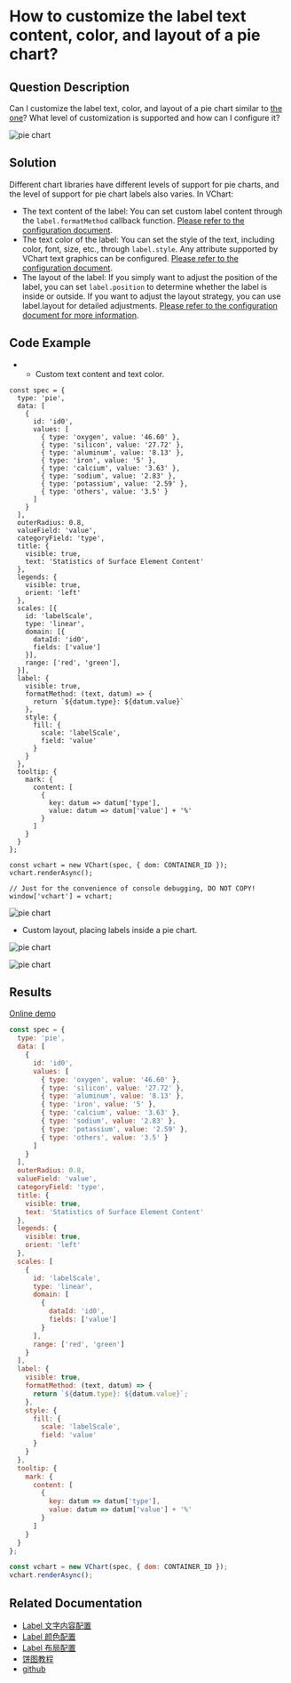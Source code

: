 # How to customize the label text content, color, and layout of a pie chart?

## Question Description

Can I customize the label text, color, and layout of a pie chart similar to [the one](https://www.visactor.io/vchart/demo/pie-chart/basic-pie)? What level of customization is supported and how can I configure it?

![pie chart](/vchart/faq/26-0.png)

## Solution

Different chart libraries have different levels of support for pie charts, and the level of support for pie chart labels also varies. In VChart:

- The text content of the label: You can set custom label content through the `label.formatMethod` callback function. [Please refer to the configuration document](https://www.visactor.io/vchart/option/pieChart#label.formatMethod).
- The text color of the label: You can set the style of the text, including color, font, size, etc., through `label.style`. Any attribute supported by VChart text graphics can be configured. [Please refer to the configuration document](https://www.visactor.io/vchart/option/pieChart#label.style.text).
- The layout of the label: If you simply want to adjust the position of the label, you can set `label.position` to determine whether the label is inside or outside. If you want to adjust the layout strategy, you can use label.layout for detailed adjustments. [Please refer to the configuration document for more information](https://www.visactor.io/vchart/option/pieChart#label.layout.textAlign).

## Code Example

- - Custom text content and text color.

```
const spec = {
  type: 'pie',
  data: [
    {
      id: 'id0',
      values: [
        { type: 'oxygen', value: '46.60' },
        { type: 'silicon', value: '27.72' },
        { type: 'aluminum', value: '8.13' },
        { type: 'iron', value: '5' },
        { type: 'calcium', value: '3.63' },
        { type: 'sodium', value: '2.83' },
        { type: 'potassium', value: '2.59' },
        { type: 'others', value: '3.5' }
      ]
    }
  ],
  outerRadius: 0.8,
  valueField: 'value',
  categoryField: 'type',
  title: {
    visible: true,
    text: 'Statistics of Surface Element Content'
  },
  legends: {
    visible: true,
    orient: 'left'
  },
  scales: [{
    id: 'labelScale',
    type: 'linear',
    domain: [{
      dataId: 'id0',
      fields: ['value']
    }],
    range: ['red', 'green'],
  }],
  label: {
    visible: true,
    formatMethod: (text, datum) => {
      return `${datum.type}: ${datum.value}`
    },
    style: {
      fill: {
        scale: 'labelScale',
        field: 'value'
      }
    }
  },
  tooltip: {
    mark: {
      content: [
        {
          key: datum => datum['type'],
          value: datum => datum['value'] + '%'
        }
      ]
    }
  }
};

const vchart = new VChart(spec, { dom: CONTAINER_ID });
vchart.renderAsync();

// Just for the convenience of console debugging, DO NOT COPY!
window['vchart'] = vchart;
```

![pie chart](/vchart/faq/26-1.png)

- Custom layout, placing labels inside a pie chart.

![pie chart](/vchart/faq/26-2.png)

![pie chart](/vchart/faq/26-3.png)

## Results

[Online demo](https://codesandbox.io/s/pie-chart-label-53s2p9)

```javascript livedemo
const spec = {
  type: 'pie',
  data: [
    {
      id: 'id0',
      values: [
        { type: 'oxygen', value: '46.60' },
        { type: 'silicon', value: '27.72' },
        { type: 'aluminum', value: '8.13' },
        { type: 'iron', value: '5' },
        { type: 'calcium', value: '3.63' },
        { type: 'sodium', value: '2.83' },
        { type: 'potassium', value: '2.59' },
        { type: 'others', value: '3.5' }
      ]
    }
  ],
  outerRadius: 0.8,
  valueField: 'value',
  categoryField: 'type',
  title: {
    visible: true,
    text: 'Statistics of Surface Element Content'
  },
  legends: {
    visible: true,
    orient: 'left'
  },
  scales: [
    {
      id: 'labelScale',
      type: 'linear',
      domain: [
        {
          dataId: 'id0',
          fields: ['value']
        }
      ],
      range: ['red', 'green']
    }
  ],
  label: {
    visible: true,
    formatMethod: (text, datum) => {
      return `${datum.type}: ${datum.value}`;
    },
    style: {
      fill: {
        scale: 'labelScale',
        field: 'value'
      }
    }
  },
  tooltip: {
    mark: {
      content: [
        {
          key: datum => datum['type'],
          value: datum => datum['value'] + '%'
        }
      ]
    }
  }
};

const vchart = new VChart(spec, { dom: CONTAINER_ID });
vchart.renderAsync();
```

## Related Documentation

- [Label 文字内容配置](https://www.visactor.io/vchart/option/pieChart#label.formatMethod)
- [Label 颜色配置](https://www.visactor.io/vchart/option/pieChart#label.style.fill)
- [Label 布局配置](https://www.visactor.io/vchart/option/pieChart#label.position)
- [饼图教程](https://www.visactor.io/vchart/guide/tutorial_docs/Chart_Types/Pie)
- [github](https://github.com/VisActor/VChart)
